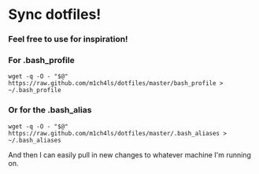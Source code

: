 # Sync dotfiles!
### Feel free to use for inspiration!

### For .bash_profile

`wget -q -O - "$@" https://raw.github.com/m1ch4ls/dotfiles/master/bash_profile > ~/.bash_profile`

### Or for the .bash_alias

`wget -q -O - "$@" https://raw.github.com/m1ch4ls/dotfiles/master/.bash_aliases > ~/.bash_aliases`

And then I can easily pull in new changes to whatever machine I'm running on.